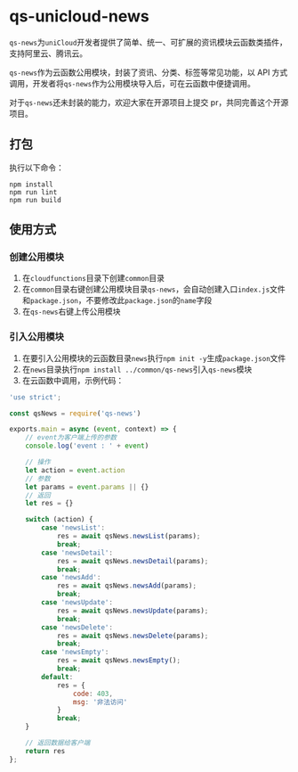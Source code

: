 # qs-unicloud-news

`qs-news`为`uniCloud`开发者提供了简单、统一、可扩展的资讯模块云函数类插件，支持阿里云、腾讯云。

`qs-news`作为云函数公用模块，封装了资讯、分类、标签等常见功能，以 API 方式调用，开发者将`qs-news`作为公用模块导入后，可在云函数中便捷调用。

对于`qs-news`还未封装的能力，欢迎大家在开源项目上提交 pr，共同完善这个开源项目。

## 打包

执行以下命令：

```npm
npm install
npm run lint
npm run build
```

## 使用方式

### 创建公用模块
1. 在`cloudfunctions`目录下创建`common`目录
2. 在`common`目录右键创建公用模块目录`qs-news`，会自动创建入口`index.js`文件和`package.json`，不要修改此`package.json`的`name`字段
3. 在`qs-news`右键上传公用模块

### 引入公用模块
1. 在要引入公用模块的云函数目录`news`执行`npm init -y`生成`package.json`文件
2. 在`news`目录执行`npm install ../common/qs-news`引入`qs-news`模块
3. 在云函数中调用，示例代码：

```js
'use strict';

const qsNews = require('qs-news')

exports.main = async (event, context) => {
	// event为客户端上传的参数
	console.log('event : ' + event)

	// 操作
	let action = event.action
	// 参数
	let params = event.params || {}
	// 返回
	let res = {}

	switch (action) {
		case 'newsList':
			res = await qsNews.newsList(params);
			break;
		case 'newsDetail':
			res = await qsNews.newsDetail(params);
			break;
		case 'newsAdd':
			res = await qsNews.newsAdd(params);
			break;
		case 'newsUpdate':
			res = await qsNews.newsUpdate(params);
			break;
		case 'newsDelete':
			res = await qsNews.newsDelete(params);
			break;
		case 'newsEmpty':
			res = await qsNews.newsEmpty();
			break;
		default:
			res = {
				code: 403,
				msg: '非法访问'
			}
			break;
	}

	// 返回数据给客户端
	return res
};

```
